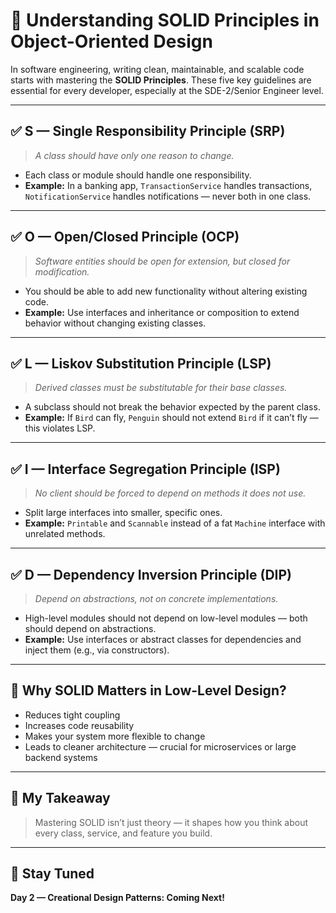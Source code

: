 # 🧩 Understanding SOLID Principles in Object-Oriented Design  

In software engineering, writing clean, maintainable, and scalable code starts with mastering the **SOLID Principles**. These five key guidelines are essential for every developer, especially at the SDE-2/Senior Engineer level.

---

## ✅ S — Single Responsibility Principle (SRP)  
> *A class should have only one reason to change.*  

- Each class or module should handle one responsibility.  
- **Example:** In a banking app, `TransactionService` handles transactions, `NotificationService` handles notifications — never both in one class.

---

## ✅ O — Open/Closed Principle (OCP)  
> *Software entities should be open for extension, but closed for modification.*  

- You should be able to add new functionality without altering existing code.  
- **Example:** Use interfaces and inheritance or composition to extend behavior without changing existing classes.

---

## ✅ L — Liskov Substitution Principle (LSP)  
> *Derived classes must be substitutable for their base classes.*  

- A subclass should not break the behavior expected by the parent class.  
- **Example:** If `Bird` can fly, `Penguin` should not extend `Bird` if it can’t fly — this violates LSP.

---

## ✅ I — Interface Segregation Principle (ISP)  
> *No client should be forced to depend on methods it does not use.*  

- Split large interfaces into smaller, specific ones.  
- **Example:** `Printable` and `Scannable` instead of a fat `Machine` interface with unrelated methods.

---

## ✅ D — Dependency Inversion Principle (DIP)  
> *Depend on abstractions, not on concrete implementations.*  

- High-level modules should not depend on low-level modules — both should depend on abstractions.  
- **Example:** Use interfaces or abstract classes for dependencies and inject them (e.g., via constructors).

---

## 📝 Why SOLID Matters in Low-Level Design?  
- Reduces tight coupling  
- Increases code reusability  
- Makes your system more flexible to change  
- Leads to cleaner architecture — crucial for microservices or large backend systems

---

## 📌 My Takeaway  
> Mastering SOLID isn’t just theory — it shapes how you think about every class, service, and feature you build.

---

## 📅 Stay Tuned  
**Day 2 — Creational Design Patterns: Coming Next!**


